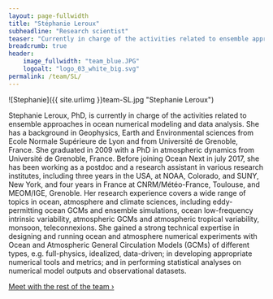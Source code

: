 ```yaml
---
layout: page-fullwidth
title: "Stéphanie Leroux"
subheadline: "Research scientist"
teaser: "Currently in charge of the activities related to ensemble approaches in ocean numerical modeling and data analysis."
breadcrumb: true
header:
    image_fullwidth: "team_blue.JPG"
    logoalt: "logo_03_white_big.svg"
permalink: /team/SL/
---
```


![Stephanie]({{ site.urlimg }}team-SL.jpg "Stephanie Leroux")

Stephanie Leroux, PhD, is currently in charge of the activities related to ensemble approaches in ocean numerical modeling and data analysis.
She has a background in Geophysics, Earth and Environmental sciences from Ecole Normale Supérieure de Lyon and from Université de Grenoble, France. She graduated in 2009 with a PhD in atmospheric dynamics from Université de Grenoble, France. 
Before joining Ocean Next in july 2017, she has been working as a postdoc and a research assistant in various research institutes, including three years in the USA, at NOAA, Colorado, and SUNY, New York, and four years in France at CNRM/Météo-France, Toulouse, and MEOM/IGE, Grenoble.
Her research experience covers a wide range of topics in ocean, atmosphere and climate sciences, including eddy-permitting ocean GCMs and ensemble simulations, ocean low-frequency intrinsic variability, atmospheric GCMs and atmospheric tropical variability, monsoon, teleconnexions.
She gained a strong technical expertise in designing and running ocean and atmosphere numerical experiments with Ocean and Atmospheric General Circulation Models (GCMs) of different types, e.g. full-physics, idealized, data-driven; in developing appropriate numerical tools and metrics;  and in performing statistical analyses on numerical model outputs and observational datasets.

<a class="radius button small" href="{{ site.url }}{{ site.baseurl }}/team/">Meet with the rest of the team ›</a>



